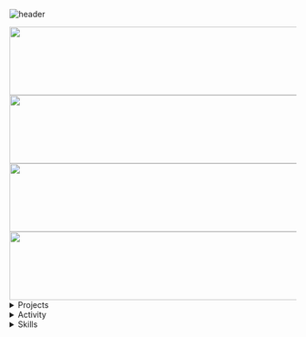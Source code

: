 ![header](https://capsule-render.vercel.app/api?type=blur&color=gradient&customColorList=2,3,17,2,17,26,3&height=180&text=noowad's%20github&fontSize=42&fontColor=787b81)

<a href="https://www.gitanimals.org/en_US?utm_medium=image&utm_source=noowad-s&utm_content=line">
  <img
    src="https://render.gitanimals.org/lines/noowad-s?pet-id=710041737171324934"
    width="600"
    height="120"
  />
</a>

<a href="https://www.gitanimals.org/en_US?utm_medium=image&utm_source=noowad-s&utm_content=line">
  <img
    src="https://render.gitanimals.org/lines/noowad-s?pet-id=710041735963361299"
    width="600"
    height="120"
  />
</a>

<a href="https://www.gitanimals.org/en_US?utm_medium=image&utm_source=noowad-s&utm_content=line">
  <img
    src="https://render.gitanimals.org/lines/noowad-s?pet-id=710041737490098126"
    width="600"
    height="120"
  />
</a>

<a href="https://www.gitanimals.org/en_US?utm_medium=image&utm_source=noowad-s&utm_content=line">
  <img
    src="https://render.gitanimals.org/lines/noowad-s?pet-id=710041489812251103"
    width="600"
    height="120"
  />
</a>
  
  
<details>
<summary>Projects</summary>
<div markdown="1">

|기간|참여파트|프로젝트|소개|링크|
|:-:|:-:|:-|:-|:-:|
|<sub>2024.06 ~2024.08</sub> | Design | **✏ 끼적** | 당신의 끼를 적어두세요 | [🔗](https://www.kkijuk.com/) |
|<sub>2024.04 ~ 2024.05</sub> | Frontend | **💊 Formedi** | 외국어 복약지도 가능 의료기관 안내 플랫폼 | [👩🏻‍💻](https://github.com/noowad-s/formedi.git) &nbsp; |
|<sub>2023.12 ~ 2024.02</sub> | Frontend | **🐧 AvAb** | 레크레이션을 보다 쉽게, 아브아브 | [👩🏻‍💻](https://github.com/TeamAvAb/AvAb-Front.git) &nbsp; [🔗](https://avab.site/) |
|<sub>2023.06 ~ 2023.08</sub> | Frontend | **🎁 To.mate** | 친구 한 명의 기념일도 놓치지 못하는 ESFJ를 위한 To.Mate | [👩🏻‍💻](https://github.com/5th-UMC-N-team/ESFJ-frontend.git) &nbsp; |
|<sub>2023.06 ~ 2023.08</sub> | Frontend | **🌟 Festie** | 축제도 보고, 친구도 사귀고! | [👩🏻‍💻](https://github.com/UMC-Festie/Festie-FE.git) &nbsp; |
|<sub>2022.12 ~ 2023.02</sub> | Frontend | **🌈 Lifolio** | Life + Portfolio : 내 인생을 포트폴리오로! | [👩🏻‍💻](https://github.com/noowad-s/Lifolio.git) &nbsp; |

</div>
</details>

<details>
<summary>Activity</summary>
<div markdown="1">
  
|기간|활동명|기수|파트|직책|
|:-:|:-:|:-:|:-|:-|
|<sub>2024.09 ~ 25.02</sub>| IT 대학생 연합 프로젝트 동아리 **UMC** | 7기 | 중앙운영사무국 | 홍보디자인국장, 교내 Web 파트장
|<sub>2024.03 ~ 24.08</sub>| IT 대학생 연합 프로젝트 동아리 **UMC** | 6기 | Design | 교내 회장, 교내 Web 파트장, Design 파트원 
|<sub>2023.09 ~ 24.02</sub>| IT 대학생 연합 프로젝트 동아리 **UMC** | 5기 | Web | 교내 회장, Web 파트원
|<sub>2023.02 ~ 23.08</sub>| IT 대학생 연합 프로젝트 동아리 **UMC** | 4기 | Web | 교내 부회장, Web 파트원
|<sub>2022.09 ~ 23.02</sub>| IT 대학생 연합 프로젝트 동아리 **UMC** | 3기 | Android | Android 파트원

</div>
</details>

<details>
<summary>Skills</summary>
<div markdown="1">
  
<div>
  <img src="https://img.shields.io/badge/Python-3776AB?style=for-the-badge&logo=Python&logoColor=white">
	<img src="https://img.shields.io/badge/java-007396?style=for-the-badge&logo=OpenJDK&logoColor=white">
  <img src="https://img.shields.io/badge/c++-%2300599C.svg?style=for-the-badge&logo=c%2B%2B&logoColor=white">
  <img src="https://img.shields.io/badge/HTML5-E34F26?style=for-the-badge&logo=HTML5&logoColor=white">
  <img src="https://img.shields.io/badge/CSS3-1572B6?style=for-the-badge&logo=CSS3&logoColor=white">
  <img src="https://img.shields.io/badge/JavaScript-F7DF1E?style=for-the-badge&logo=JavaScript&logoColor=white">
  <img src="https://img.shields.io/badge/Kotlin-7F52FF?style=for-the-badge&logo=Kotlin&logoColor=white">
    <br>
  <img src="https://img.shields.io/badge/React-61DAFB?style=for-the-badge&logo=React&logoColor=white">
  <img src="https://img.shields.io/badge/Next-black?style=for-the-badge&logo=next.js&logoColor=white">
  <img src="https://img.shields.io/badge/vite-%23646CFF.svg?style=for-the-badge&logo=vite&logoColor=white">
  <img src="https://img.shields.io/badge/NPM-%23CB3837.svg?style=for-the-badge&logo=npm&logoColor=white">
  <img src="https://img.shields.io/badge/Oracle-F80000?style=for-the-badge&logo=oracle&logoColor=white">
  <img src="https://img.shields.io/badge/vercel-%23000000.svg?style=for-the-badge&logo=vercel&logoColor=white">
    <br>
  <img src="https://img.shields.io/badge/android%20studio-346ac1?style=for-the-badge&logo=android%20studio&logoColor=white">
  <img src="https://img.shields.io/badge/Eclipse-FE7A16.svg?style=for-the-badge&logo=Eclipse&logoColor=white">
  <img src="https://img.shields.io/badge/Visual%20Studio%20Code-0078d7.svg?style=for-the-badge&logo=visual-studio-code&logoColor=white">
    <br>
  <img src="https://img.shields.io/badge/Notion-%23000000.svg?style=for-the-badge&logo=notion&logoColor=white">
  <img src="https://img.shields.io/badge/Discord-%235865F2.svg?style=for-the-badge&logo=discord&logoColor=white">
  <img src="https://img.shields.io/badge/Slack-4A154B?style=for-the-badge&logo=slack&logoColor=white">
  <img src="https://img.shields.io/badge/github-%23121011.svg?style=for-the-badge&logo=github&logoColor=white">
  <img src="https://img.shields.io/badge/-Swagger-%23Clojure?style=for-the-badge&logo=swagger&logoColor=white">
  <img src="https://img.shields.io/badge/Trello-%23026AA7.svg?style=for-the-badge&logo=Trello&logoColor=white">
    <br>
  <img src="https://img.shields.io/badge/figma-%23F24E1E.svg?style=for-the-badge&logo=figma&logoColor=white">
</div>

</div>
</details>

<!--
**noowad-s/noowad-s** is a ✨ _special_ ✨ repository because its `README.md` (this file) appears on your GitHub profile.

Here are some ideas to get you started:

- 🔭 I’m currently working on ...
- 🌱 I’m currently learning ...
- 👯 I’m looking to collaborate on ...
- 🤔 I’m looking for help with ...
- 💬 Ask me about ...
- 📫 How to reach me: ...
- 😄 Pronouns: ...
- ⚡ Fun fact: ...
-->
